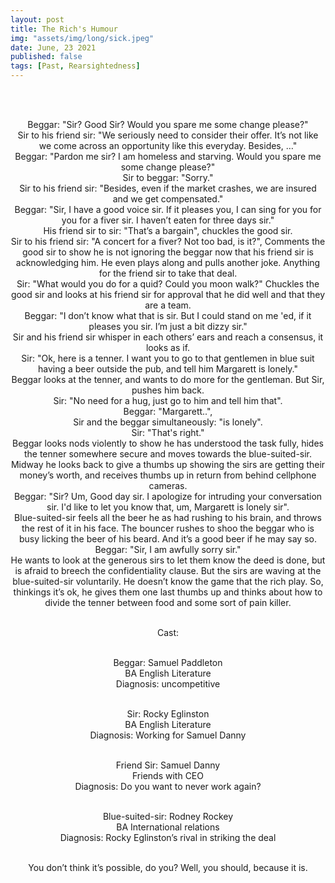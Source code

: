 ```yaml
---
layout: post
title: The Rich's Humour
img: "assets/img/long/sick.jpeg"
date: June, 23 2021
published: false
tags: [Past, Rearsightedness]
---
```

  
<br><br>
<div align="center">

Beggar: "Sir? Good Sir? Would you spare me some change please?" <br>
Sir to his friend sir: "We seriously need to consider their offer. It’s not like we come across an opportunity like this everyday. Besides, …"<br>
Beggar: "Pardon me sir? I am homeless and starving. Would you spare me some change please?"<br>
Sir to beggar: "Sorry." <br>
Sir to his friend sir: "Besides, even if the market crashes, we are insured and we get compensated."<br>
Beggar: "Sir, I have a good voice sir. If it pleases you, I can sing for you for you for a fiver sir. I haven’t eaten for three days sir."<br>
His friend sir to sir: "That’s a bargain", chuckles the good sir. <br>
Sir to his friend sir: "A concert for a fiver? Not too bad, is it?", Comments the good sir to show he is not ignoring the beggar now that his friend sir is acknowledging him. He even plays along and pulls another joke. Anything for the friend sir to take that deal. <br>
Sir: "What would you do for a quid? Could you moon walk?" Chuckles the good sir and looks at his friend sir for approval that he did well and that they are a team. <br>
Beggar: "I don’t know what that is sir. But I could stand on me 'ed, if it pleases you sir. I’m just a bit dizzy sir." <br>
Sir and his friend sir whisper in each others’ ears and reach a consensus, it looks as if.<br>
Sir: "Ok, here is a tenner. I want you to go to that gentlemen in blue suit having a beer outside the pub, and tell him Margarett is lonely."<br>
Beggar looks at the tenner, and wants to do more for the gentleman. But Sir, pushes him back.<br>
Sir: "No need for a hug, just go to him and tell him that".<br>
Beggar: "Margarett..", <br>
Sir and the beggar simultaneously: "is lonely".<br>
Sir: "That's right."<br>
Beggar looks nods violently to show he has understood the task fully, hides the tenner somewhere secure and moves towards the blue-suited-sir. Midway he looks back to give a thumbs up showing the sirs are getting their money’s worth, and receives thumbs up in return from behind cellphone cameras.<br>
Beggar: "Sir? Um, Good day sir. I apologize for intruding your conversation sir. I'd like to let you know that, um, Margarett is lonely sir".<br>
Blue-suited-sir feels all the beer he as had rushing to his brain, and throws the rest of it in his face. The bouncer rushes to shoo the beggar who is busy licking the beer of his beard. And it’s a good beer if he may say so.  <br>
Beggar: "Sir, I am awfully sorry sir."<br>
He wants to look at the generous sirs to let them know the deed is done, but is afraid to breech the confidentiality clause. But the sirs are waving at the blue-suited-sir voluntarily. He doesn’t know the game that the rich play. So, thinkings it’s ok, he gives them one last thumbs up and thinks about how to divide the tenner between food and some sort of pain killer. <br><br>
 
 

Cast: <br><br>

Beggar: Samuel Paddleton<br>
              BA English Literature<br>
              Diagnosis: uncompetitive <br><br>
              
Sir: Rocky Eglinston <br>
       BA English Literature<br>
       Diagnosis: Working for Samuel Danny<br><br>

Friend Sir: Samuel Danny<br>
                 Friends with CEO<br>
                 Diagnosis: Do you want to never work again? <br><br>

Blue-suited-sir: Rodney Rockey<br>
                           BA International relations<br>
                           Diagnosis: Rocky Eglinston’s rival in striking the deal<br><br>

You don’t think it’s possible, do you? Well, you should, because it is. <br>





</div>
<br><br>
<br><br>
<br><br>
<br><br>
<br><br>
<br><br>
